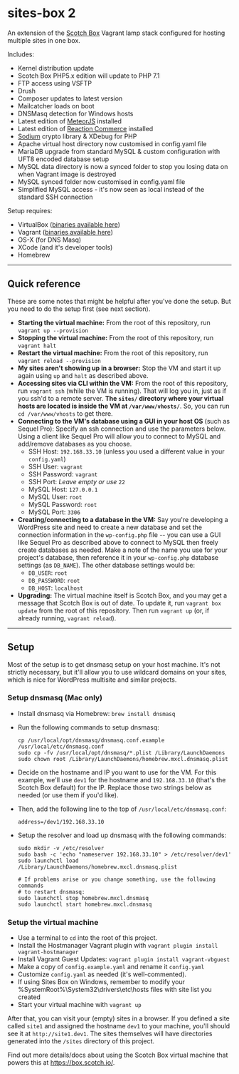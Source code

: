 # sites-box 2

An extension of the [Scotch Box](https://box.scotch.io/) Vagrant lamp stack configured for hosting multiple sites in one box.

Includes:

* Kernel distribution update
* Scotch Box PHP5.x edition will update to PHP 7.1
* FTP access using VSFTP
* Drush
* Composer updates to latest version
* Mailcatcher loads on boot
* DNSMasq detection for Windows hosts
* Latest edition of [MeteorJS](https://www.meteor.com) installed
* Latest edition of [Reaction Commerce](https://reactioncommerce.com/) installed
* [Sodium](https://download.libsodium.org/doc/) crypto library & XDebug for PHP
* Apache virtual host directory now customised in config.yaml file
* MariaDB upgrade from standard MySQL & custom configuration with UFT8 encoded database setup
* MySQL data directory is now a synced folder to stop you losing data on when Vagrant image is destroyed
* MySQL synced folder now customised in config.yaml file
* Simplified MySQL access - it's now seen as local instead of the standard SSH connection


Setup requires:

* VirtualBox ([binaries available here](https://www.virtualbox.org/wiki/Downloads))
* Vagrant ([binaries available here](http://www.vagrantup.com/downloads.html))
* OS-X (for DNS Masq)
* XCode (and it's developer tools)
* Homebrew

- - -

## Quick reference

These are some notes that might be helpful after you've done the setup. But you need to do the setup first (see next section).

* **Starting the virtual machine:** From the root of this repository, run `vagrant up --provision`
* **Stopping the virtual machine:** From the root of this repository, run `vagrant halt`
* **Restart the virtual machine:** From the root of this repository, run `vagrant reload --provision`
* **My sites aren't showing up in a browser:** Stop the VM and start it up again using `up` and `halt` as described above.
* **Accessing sites via CLI within the VM:** From the root of this repository, run `vagrant ssh` (while the VM is running). That will log you in, just as if you ssh'd to a remote server. **The `sites/` directory where your virtual hosts are located is inside the VM at `/var/www/vhosts/`**. So, you can run `cd /var/www/vhosts` to get there.
* **Connecting to the VM's database using a GUI in your host OS** (such as Sequel Pro): Specify an ssh connection and use the parameters below. Using a client like Sequel Pro will allow you to connect to MySQL and add/remove databases as you choose.
    * SSH Host: `192.168.33.10` (unless you used a different value in your `config.yaml`)
    * SSH User: `vagrant`
    * SSH Password: `vagrant`
    * SSH Port: *Leave empty or use* `22`
    * MySQL Host: `127.0.0.1`
    * MySQL User: `root`
    * MySQL Password: `root`
    * MySQL Port: `3306`
* **Creating/connecting to a database in the VM:** Say you're developing a WordPress site and need to create a new database and set the connection information in the `wp-config.php` file -- you can use a GUI like Sequel Pro as described above to connect to MySQL then freely create databases as needed. Make a note of the name you use for your project's database, then reference it in your `wp-config.php` database settings (as `DB_NAME`). The other database settings would be:
    * `DB_USER`: `root`
    * `DB_PASSWORD`: `root`
    * `DB_HOST`: `localhost`
* **Upgrading:** The virtual machine itself is Scotch Box, and you may get a message that Scotch Box is out of date. To update it, run `vagrant box update` from the root of this repository. Then run `vagrant up` (or, if already running, `vagrant reload`).

- - -

## Setup

Most of the setup is to get dnsmasq setup on your host machine. It's not strictly necessary, but it'll allow you to use wildcard domains on your sites, which is nice for WordPress multisite and similar projects.

### Setup dnsmasq (Mac only)

* Install dnsmasq via Homebrew: `brew install dnsmasq`
* Run the following commands to setup dnsmasq:

  ```
  cp /usr/local/opt/dnsmasq/dnsmasq.conf.example /usr/local/etc/dnsmasq.conf
  sudo cp -fv /usr/local/opt/dnsmasq/*.plist /Library/LaunchDaemons
  sudo chown root /Library/LaunchDaemons/homebrew.mxcl.dnsmasq.plist
  ```

* Decide on the hostname and IP you want to use for the VM. For this example, we'll use `dev1` for the hostname and `192.168.33.10` (that's the Scotch Box default) for the IP. Replace those two strings below as needed (or use them if you'd like).
* Then, add the following line to the top of `/usr/local/etc/dnsmasq.conf`:

  ```
  address=/dev1/192.168.33.10
  ```

* Setup the resolver and load up dnsmasq with the following commands:

  ```
  sudo mkdir -v /etc/resolver
  sudo bash -c 'echo "nameserver 192.168.33.10" > /etc/resolver/dev1'
  sudo launchctl load /Library/LaunchDaemons/homebrew.mxcl.dnsmasq.plist

  # If problems arise or you change something, use the following commands
  # to restart dnsmasq:
  sudo launchctl stop homebrew.mxcl.dnsmasq
  sudo launchctl start homebrew.mxcl.dnsmasq
  ```


### Setup the virtual machine

* Use a terminal to `cd` into the root of this project.
* Install the Hostmanager Vagrant plugin with `vagrant plugin install vagrant-hostmanager`
* Install Vagrant Guest Updates: `vagrant plugin install vagrant-vbguest`
* Make a copy of `config.example.yaml` and rename it `config.yaml`
* Customize `config.yaml` as needed (it's well-commented).
* If using Sites Box on Windows, remember to modify your %SystemRoot%\System32\drivers\etc\hosts files with site list you created
* Start your virtual machine with `vagrant up`

After that, you can visit your (empty) sites in a browser. If you defined a site called `site1` and assigned the hostname `dev1` to your machine, you'll should see it at `http://site1.dev1`. The sites themselves will have directories generated into the `/sites` directory of this project.

Find out more details/docs about using the Scotch Box virtual machine that powers this at <https://box.scotch.io/>.
